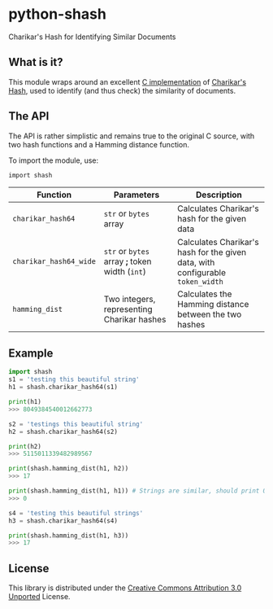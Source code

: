 # python-shash
Charikar's Hash for Identifying Similar Documents

## What is it?
This module wraps around an excellent [C implementation](https://github.com/vilda/shash/) of [Charikar's Hash](https://en.wikipedia.org/wiki/Moses_Charikar), 
used to identify (and thus check) the similarity of documents.

## The API
The API is rather simplistic and remains true to the original C source, with two hash functions
and a Hamming distance function.

To import the module, use:
```
import shash
```

| Function | Parameters | Description |
| -------- | ---------- | ----------- |
| `charikar_hash64`| `str` or `bytes` array | Calculates Charikar's hash for the given data |
| `charikar_hash64_wide`| `str` or `bytes` array **;** token width (`int`) | Calculates Charikar's hash for the given data, with configurable `token_width` |
| `hamming_dist` | Two integers, representing Charikar hashes | Calculates the Hamming distance between the two hashes |

## Example
```python
import shash
s1 = 'testing this beautiful string'
h1 = shash.charikar_hash64(s1)

print(h1)
>>> 8049384540012662773

s2 = 'testings this beautiful string'
h2 = shash.charikar_hash64(s2)

print(h2)
>>> 5115011339482989567

print(shash.hamming_dist(h1, h2))
>>> 17

print(shash.hamming_dist(h1, h1)) # Strings are similar, should print 0
>>> 0

s4 = 'testing this beautiful strings'
h3 = shash.charikar_hash64(s4)

print(shash.hamming_dist(h1, h3))
>>> 17
```

## License
This library is distributed under the [Creative Commons Attribution 3.0 Unported](http://creativecommons.org/licenses/by/3.0/) License.